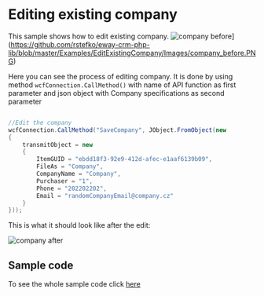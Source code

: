 # Editing existing company
This sample shows how to edit existing company.
![company before](https://github.com/rstefko/eway-crm-csharp-lib/raw/master/Examples/EditExistingCompany/Images/company_before.PNG)](https://github.com/rstefko/eway-crm-php-lib/blob/master/Examples/EditExistingCompany/Images/company_before.PNG)

Here you can see the process of editing company. It is done by using method  `wcfConnection.CallMethod()`  with name of API function as first parameter and json object with Company specifications as second parameter
```c#

//Edit the company		
wcfConnection.CallMethod("SaveCompany", JObject.FromObject(new
{
    transmitObject = new
    {
        ItemGUID = "ebdd18f3-92e9-412d-afec-e1aaf6139b09",
        FileAs = "Company",
        CompanyName = "Company",
        Purchaser = "1",
        Phone = "202202202",
        Email = "randomCompanyEmail@company.cz"
    }
}));

```

This is what it should look like after the edit:

![company after](https://github.com/rstefko/eway-crm-csharp-lib/raw/master/Examples/EditExistingCompany/Images/company_after.PNG)

## Sample code

To see the whole sample code click  [here](https://github.com/rstefko/eway-crm-csharp-lib/blob/master/Examples/EditExistingCompany/sample_code.php)
